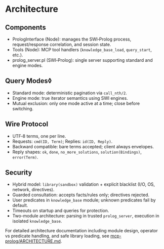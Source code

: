 # Architecture

## Components

- PrologInterface (Node): manages the SWI‑Prolog process, request/response correlation, and session state.
- Tools (Node): MCP tool handlers (`knowledge_base_load`, `query_start`, etc.).
- prolog_server.pl (SWI‑Prolog): single server supporting standard and engine modes.

## Query Modes◊

- Standard mode: deterministic pagination via `call_nth/2`.
- Engine mode: true iterator semantics using SWI engines.
- Mutual exclusion: only one mode active at a time; close before switching.

## Wire Protocol

- UTF‑8 terms, one per line.
- Requests: `cmd(ID, Term)`; Replies: `id(ID, Reply)`.
- Backward compatible: bare terms accepted; client always envelopes.
- Reply shapes: `ok`, `done`, `no_more_solutions`, `solution(Bindings)`, `error(Term)`.

## Security

- Hybrid model: `library(sandbox)` validation + explicit blacklist (I/O, OS, network, directives).
- Guarded consultation: accepts facts/rules only; directives rejected.
- User predicates in `knowledge_base` module; unknown predicates fail by default.
- Timeouts on startup and queries for protection.
- Two-module architecture: parsing in trusted `prolog_server`, execution in isolated `knowledge_base`.

For detailed architecture documentation including module design, operator vs predicate handling, and safe library loading, see [mcp-prolog/ARCHITECTURE.md](../../mcp-prolog/ARCHITECTURE.md).

